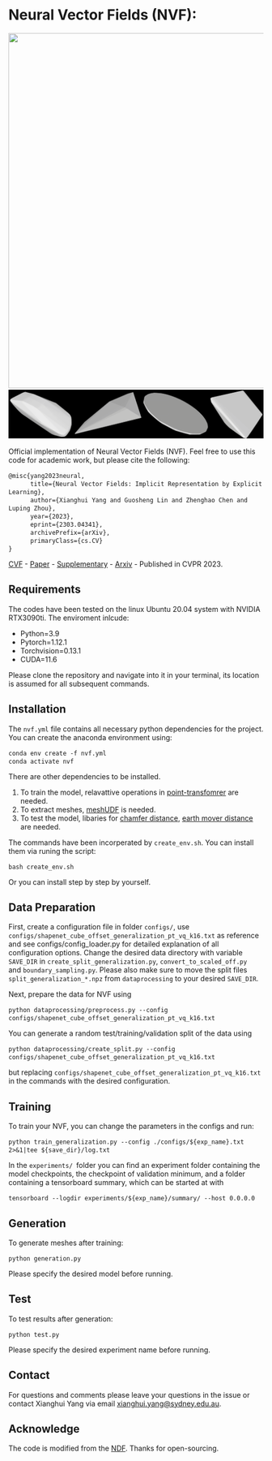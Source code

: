 # Neural Vector Fields (NVF):
<img src="./vis/reconstruction_black.gif" data-canonical-src="./vis/reconstruction_black.gif" width="1200" height="700" />
<img src="./vis/deform.gif" data-canonical-src="./vis/reconstruction_black.gif"/>

Official implementation of Neural Vector Fields (NVF). Feel free to use this code for academic work, but please cite the following:
```
@misc{yang2023neural,
      title={Neural Vector Fields: Implicit Representation by Explicit Learning}, 
      author={Xianghui Yang and Guosheng Lin and Zhenghao Chen and Luping Zhou},
      year={2023},
      eprint={2303.04341},
      archivePrefix={arXiv},
      primaryClass={cs.CV}
}
```
[CVF](https://openaccess.thecvf.com/content/CVPR2023/html/Yang_Neural_Vector_Fields_Implicit_Representation_by_Explicit_Learning_CVPR_2023_paper.html) - 
[Paper](https://openaccess.thecvf.com/content/CVPR2023/papers/Yang_Neural_Vector_Fields_Implicit_Representation_by_Explicit_Learning_CVPR_2023_paper.pdf) -
[Supplementary](https://openaccess.thecvf.com/content/CVPR2023/supplemental/Yang_Neural_Vector_Fields_CVPR_2023_supplemental.pdf) -
[Arxiv](https://arxiv.org/abs/2303.04341) -
Published in CVPR 2023.

## Requirements
The codes have been tested on the linux Ubuntu 20.04 system with NVIDIA RTX3090ti. The enviroment inlcude:
* Python=3.9
* Pytorch=1.12.1
* Torchvision=0.13.1
* CUDA=11.6
  
Please clone the repository and navigate into it in your terminal, its location is assumed for all subsequent commands.

## Installation
The `nvf.yml` file contains all necessary python dependencies for the project. You can create the anaconda environment using: 
```
conda env create -f nvf.yml
conda activate nvf
```
There are other dependencies to be installed.

1. To train the model, relavattive operations in [point-transfomrer](https://github.com/POSTECH-CVLab/point-transformer) are needed. 
2. To extract meshes, [meshUDF](https://github.com/cvlab-epfl/MeshUDF) is needed. 
3. To test the model, libaries for [chamfer distance](https://github.com/otaheri/chamfer_distance), [earth mover distance](https://github.com/daerduoCarey/PyTorchEMD) are needed. 

The commands have been incorperated by `create_env.sh`. You can install them via runing the script:
```
bash create_env.sh
```
Or you can install step by step by yourself.

## Data Preparation
First, create a configuration file in folder `configs/`, use `configs/shapenet_cube_offset_generalization_pt_vq_k16.txt` as reference and see configs/config_loader.py for detailed explanation of all configuration options. Change the desired data directory with variable `SAVE_DIR` in `create_split_generalization.py`, `convert_to_scaled_off.py ` and `boundary_sampling.py`. Please also make sure to move the split files `split_generalization_*.npz` from `dataprocessing` to your desired `SAVE_DIR`.

Next, prepare the data for NVF using
```
python dataprocessing/preprocess.py --config configs/shapenet_cube_offset_generalization_pt_vq_k16.txt
```
You can generate a random test/training/validation split of the data using
```
python dataprocessing/create_split.py --config configs/shapenet_cube_offset_generalization_pt_vq_k16.txt
```
but replacing `configs/shapenet_cube_offset_generalization_pt_vq_k16.txt` in the commands with the desired configuration.

## Training
To train your NVF, you can change the parameters in the configs and run:
```
python train_generalization.py --config ./configs/${exp_name}.txt 2>&1|tee ${save_dir}/log.txt
```
In the `experiments/ `folder you can find an experiment folder containing the model checkpoints, the checkpoint of validation minimum, and a folder containing a tensorboard summary, which can be started at with
```
tensorboard --logdir experiments/${exp_name}/summary/ --host 0.0.0.0
```
## Generation
To generate meshes after training:
```
python generation.py
```
Please specify the desired model before running.
## Test
To test results after generation:
```
python test.py
```
Please specify the desired experiment name before running.

## Contact
For questions and comments please leave your questions in the issue or contact Xianghui Yang via email xianghui.yang@sydney.edu.au.

## Acknowledge
The code is modified from the [NDF](https://github.com/jchibane/ndf). Thanks for open-sourcing.

